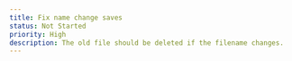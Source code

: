 ```yaml
---
title: Fix name change saves
status: Not Started
priority: High
description: The old file should be deleted if the filename changes.
---
```

